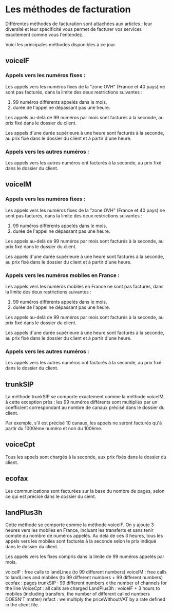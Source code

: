 # Les méthodes de facturation

Différentes méthodes de facturation sont attachées aux articles ; leur diversité et leur spécificité vous permet de facturer vos services exactement comme vous l'entendez.

Voici les principales méthodes disponibles à ce jour.

## voiceIF

### Appels vers les numéros fixes : 

Les appels vers les numéros fixes de la "zone OVH" \(France et 40 pays\) ne sont pas facturés, dans la limite des deux restrictions suivantes :

1. 99 numéros différents appelés dans le mois,
2. durée de l'appel ne dépassant pas une heure.

Les appels au-delà de 99 numéros par mois sont facturés à la seconde, au prix fixé dans le dossier du client.

Les appels d'une durée supérieure à une heure sont facturés à la seconde, au prix fixé dans le dossier du client et à partir d'une heure.

### Appels vers les autres numéros  : 

Les appels vers les autres numéros  ont facturés à la seconde, au prix fixé dans le dossier du client.

## voiceIM

### Appels vers les numéros fixes :

Les appels vers les numéros fixes de la "zone OVH" \(France et 40 pays\) ne sont pas facturés, dans la limite des deux restrictions suivantes :

1. 99 numéros différents appelés dans le mois,
2. durée de l'appel ne dépassant pas une heure.

Les appels au-delà de 99 numéros par mois sont facturés à la seconde, au prix fixé dans le dossier du client.

Les appels d'une durée supérieure à une heure sont facturés à la seconde, au prix fixé dans le dossier du client et à partir d'une heure.

### Appels vers les numéros mobiles en France : 

Les appels vers les numéros mobiles en France ne sont pas facturés, dans la limite des deux restrictions suivantes :

1. 99 numéros différents appelés dans le mois,
2. durée de l'appel ne dépassant pas une heure.

Les appels au-delà de 99 numéros par mois sont facturés à la seconde, au prix fixé dans le dossier du client.

Les appels d'une durée supérieure à une heure sont facturés à la seconde, au prix fixé dans le dossier du client et à partir d'une heure.

### Appels vers les autres numéros :

Les appels vers les autres numéros ont facturés à la seconde, au prix fixé dans le dossier du client.

## trunkSIP

La méthode trunkSIP se comporte exactement comme la méthode voiceIM, à cette exception près : les 99 numéros différents sont multipliés par un coefficient correspondant au nombre de canaux précisé dans le dossier du client. 

Par exemple, s'il est précisé 10 canaux, les appels ne seront facturés qu'à partir du 1000ème numéro et non du 100ème.

## voiceCpt

Tous les appels sont chargés à la seconde, aux prix fixés dans le dossier du client.

## ecofax

Les communications sont facturées sur la base du nombre de pages, selon ce qui est précisé dans le dossier du cient.

## landPlus3h

Cette méthode se comporte comme la méthode voiceIF. On y ajoute 3 heures vers les mobiles en France, incluant les transferts et sans tenir compte du nombre de numéros appelés. Au delà de ces 3 heures, tous les appels vers les mobiles sont facturés à la seconde selon le prix indiqué dans le dossier du client.









Les appels vers les fixes compris dans la limite de 99 numéros appelés par mois.

 voiceIF : free calls to landLines \(to 99 different numbers\) voiceIM : free calls to landLines and mobiles \(to 99 different numbers + 99 different numbers\) ecofax : pages trunkSIP : 99 different numbers x the number of channels for the line VoiceCpt : all calls are charged LandPlus3h : voiceIF + 3 hours to mobiles \(including transfers, the number of different called numbers DOESN'T matter\) refact : we multiply the priceWithoutVAT by a rate defined in the client file.

